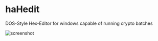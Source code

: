 # haHedit

DOS-Style Hex-Editor for windows capable of running crypto batches

![screenshot](image/Hedit_01.jpg)

